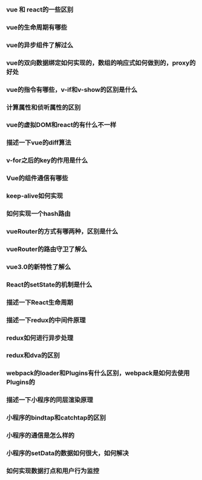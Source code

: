 ### vue 和 react的一些区别
### vue的生命周期有哪些
### vue的异步组件了解过么
### vue的双向数据绑定如何实现的，数组的响应式如何做到的，proxy的好处
### vue的指令有哪些，v-if和v-show的区别是什么
### 计算属性和侦听属性的区别
### vue的虚拟DOM和react的有什么不一样
### 描述一下vue的diff算法
### v-for之后的key的作用是什么
### Vue的组件通信有哪些
### keep-alive如何实现
### 如何实现一个hash路由
### vueRouter的方式有哪两种，区别是什么
### vueRouter的路由守卫了解么
### vue3.0的新特性了解么
### React的setState的机制是什么
### 描述一下React生命周期
### 描述一下redux的中间件原理
### redux如何进行异步处理
### redux和dva的区别
### webpack的loader和Plugins有什么区别，webpack是如何去使用Plugins的
### 描述一下小程序的同层渲染原理
### 小程序的bindtap和catchtap的区别
### 小程序的通信是怎么样的
### 小程序的setData的数据如何很大，如何解决
### 如何实现数据打点和用户行为监控
